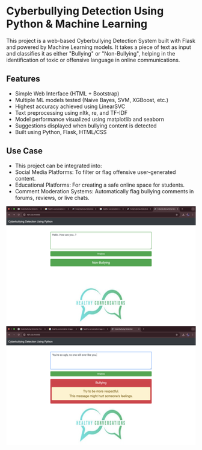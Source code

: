 # Cyberbullying Detection Using Python & Machine Learning

This project is a web-based Cyberbullying Detection System built with Flask and powered by Machine Learning models. It takes a piece of text as input and classifies it as either "Bullying" or "Non-Bullying", helping in the identification of toxic or offensive language in online communications.

## Features

* Simple Web Interface (HTML + Bootstrap)
* Multiple ML models tested (Naive Bayes, SVM, XGBoost, etc.)
* Highest accuracy achieved using LinearSVC
* Text preprocessing using nltk, re, and TF-IDF
* Model performance visualized using matplotlib and seaborn
* Suggestions displayed when bullying content is detected
* Built using Python, Flask, HTML/CSS

## Use Case

- This project can be integrated into:
- Social Media Platforms: To filter or flag offensive user-generated content.
- Educational Platforms: For creating a safe online space for students.
- Comment Moderation Systems: Automatically flag bullying comments in forums, reviews, or live chats.

![Home Screenshot](static/img.png)
![Result Screenshot](static/img2.png)

